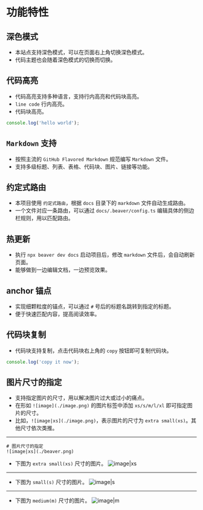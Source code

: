 # 功能特性

## 深色模式

- 本站点支持深色模式，可以在页面右上角切换深色模式。
- 代码主题也会随着深色模式的切换而切换。

## 代码高亮

- 代码高亮支持多种语言，支持行内高亮和代码块高亮。
- `line code` 行内高亮。
- 代码块高亮。
```javascript
console.log('hello world');
```
## `Markdown` 支持

- 按照主流的 `GitHub Flavored Markdown` 规范编写 `Markdown` 文件。
- 支持多级标题、列表、表格、代码块、图片、链接等功能。

## 约定式路由

- 本项目使用 `约定式路由`，根据 `docs` 目录下的 `markdown` 文件自动生成路由。
- 一个文件对应一条路由，可以通过 `docs/.beaver/config.ts` 编辑具体的侧边栏规则，用以匹配路由。

## 热更新

- 执行 `npx beaver dev docs` 启动项目后，修改 `markdown` 文件后，会自动刷新页面。
- 能够做到一边编辑文档，一边预览效果。

## anchor 锚点

- 实现细颗粒度的锚点，可以通过 `#` 号后的标题名跳转到指定的标题。
- 便于快速匹配内容，提高阅读效率。

## 代码块复制

- 代码块支持复制，点击代码块右上角的 `copy` 按钮即可复制代码块。

```javascript
console.log('copy it now');
```

## 图片尺寸的指定

- 支持指定图片的尺寸，用以解决图片过大或过小的痛点。
- 在形如 `![image](./image.png)` 的图片标签中添加 `xs/s/m/l/xl` 即可指定图片的尺寸。
- 比如，`![image|xs](./image.png)`，表示图片的尺寸为 `extra small(xs)`。其他尺寸依次类推。

---

```text
# 图片尺寸的指定
![image|xs](./beaver.png)
```
- 下图为 `extra small(xs)` 尺寸的图片。
![image|xs](/beaver.png)
---
- 下图为 `small(s)` 尺寸的图片。
![image|s](/beaver.png)
---
- 下图为 `medium(m)` 尺寸的图片。
![image|m](/beaver.png)
